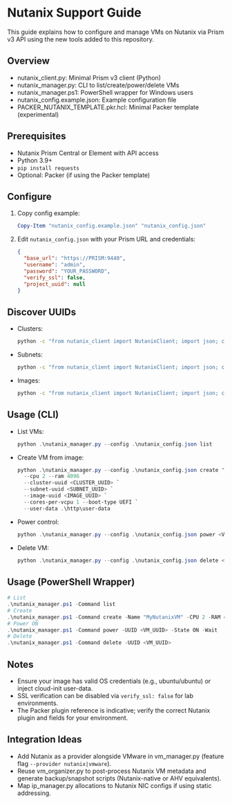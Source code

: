 # Nutanix Support Guide

This guide explains how to configure and manage VMs on Nutanix via Prism v3 API using the new tools added to this repository.

## Overview
- nutanix_client.py: Minimal Prism v3 client (Python)
- nutanix_manager.py: CLI to list/create/power/delete VMs
- nutanix_manager.ps1: PowerShell wrapper for Windows users
- nutanix_config.example.json: Example configuration file
- PACKER_NUTANIX_TEMPLATE.pkr.hcl: Minimal Packer template (experimental)

## Prerequisites
- Nutanix Prism Central or Element with API access
- Python 3.9+
- `pip install requests`
- Optional: Packer (if using the Packer template)

## Configure
1. Copy config example:
   ```powershell
   Copy-Item "nutanix_config.example.json" "nutanix_config.json"
   ```
2. Edit `nutanix_config.json` with your Prism URL and credentials:
   ```json
   {
     "base_url": "https://PRISM:9440",
     "username": "admin",
     "password": "YOUR_PASSWORD",
     "verify_ssl": false,
     "project_uuid": null
   }
   ```

## Discover UUIDs
- Clusters:
  ```bash
  python -c "from nutanix_client import NutanixClient; import json; c=NutanixClient('https://PRISM:9440','admin','pwd',False); print(json.dumps(c.list_clusters(), indent=2))"
  ```
- Subnets:
  ```bash
  python -c "from nutanix_client import NutanixClient; import json; c=NutanixClient('https://PRISM:9440','admin','pwd',False); print(json.dumps(c.list_subnets(), indent=2))"
  ```
- Images:
  ```bash
  python -c "from nutanix_client import NutanixClient; import json; c=NutanixClient('https://PRISM:9440','admin','pwd',False); print(json.dumps(c.list_images(), indent=2))"
  ```

## Usage (CLI)
- List VMs:
  ```powershell
  python .\nutanix_manager.py --config .\nutanix_config.json list
  ```
- Create VM from image:
  ```powershell
  python .\nutanix_manager.py --config .\nutanix_config.json create "MyNutanixVM" `
    --cpu 2 --ram 4096 `
    --cluster-uuid <CLUSTER_UUID> `
    --subnet-uuid <SUBNET_UUID> `
    --image-uuid <IMAGE_UUID> `
    --cores-per-vcpu 1 --boot-type UEFI `
    --user-data .\http\user-data
  ```
- Power control:
  ```powershell
  python .\nutanix_manager.py --config .\nutanix_config.json power <VM_UUID> --state ON --wait
  ```
- Delete VM:
  ```powershell
  python .\nutanix_manager.py --config .\nutanix_config.json delete <VM_UUID>
  ```

## Usage (PowerShell Wrapper)
```powershell
# List
.\nutanix_manager.ps1 -Command list
# Create
.\nutanix_manager.ps1 -Command create -Name "MyNutanixVM" -CPU 2 -RAM 4096 -ClusterUUID <CLUSTER> -SubnetUUID <SUBNET> -ImageUUID <IMAGE> -UserData ".\http\user-data"
# Power ON
.\nutanix_manager.ps1 -Command power -UUID <VM_UUID> -State ON -Wait
# Delete
.\nutanix_manager.ps1 -Command delete -UUID <VM_UUID>
```

## Notes
- Ensure your image has valid OS credentials (e.g., ubuntu/ubuntu) or inject cloud-init user-data.
- SSL verification can be disabled via `verify_ssl: false` for lab environments.
- The Packer plugin reference is indicative; verify the correct Nutanix plugin and fields for your environment.

## Integration Ideas
- Add Nutanix as a provider alongside VMware in vm_manager.py (feature flag `--provider nutanix|vmware`).
- Reuse vm_organizer.py to post-process Nutanix VM metadata and generate backup/snapshot scripts (Nutanix-native or AHV equivalents).
- Map ip_manager.py allocations to Nutanix NIC configs if using static addressing.